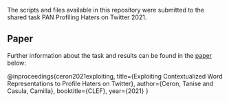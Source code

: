The scripts and files available in this repository were submitted to the shared task PAN Profiling Haters on Twitter 2021. 

## Paper
Further information about the task and results can be found in the [paper](http://ceur-ws.org/Vol-2936/paper-160.pdf) below: 

@inproceedings{ceron2021exploiting,
  title={Exploiting Contextualized Word Representations to Profile Haters on Twitter},
  author={Ceron, Tanise and Casula, Camilla},
  booktitle={CLEF},
  year={2021}
}
